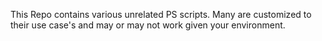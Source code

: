 This Repo contains various unrelated PS scripts. Many are customized to their use case's and may or may not work given your environment.
